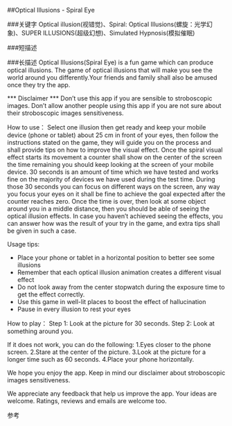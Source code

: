 ##Optical Illusions - Spiral Eye

###关键字
Optical illusion(视错觉)、Spiral: Optical Illusions(螺旋：光学幻象)、SUPER ILLUSIONS(超级幻想)、Simulated Hypnosis(模拟催眠)

###短描述

###长描述
Optical Illusions(Spiral Eye) is a fun game which can produce optical illusions. 
The game of optical illusions that will make you see the world around you differently.Your friends and family shall also be amused once they try the app. 

*** Disclaimer *** 
Don’t use this app if you are sensible to stroboscopic images. 
Don’t allow another people using this app if you are not sure about their stroboscopic images sensitiveness. 

How to use： 
Select one illusion then get ready and keep your mobile device (phone or tablet) about 25 cm in front of your eyes, then follow the instructions stated on the game, they will guide you on the process and shall provide tips on how to improve the visual effect. 
Once the spiral visual effect starts its movement a counter shall show on the center of the screen the time remaining you should keep looking at the screen of your mobile device. 
30 seconds is an amount of time which we have tested and works fine on the majority of devices we have used during the test time. 
During those 30 seconds you can focus on different ways on the screen, any way you focus your eyes on it shall be fine to achieve the goal expected after the counter reaches zero. 
Once the time is over, then look at some object around you in a middle distance, then you should be able of seeing the optical illusion effects. 
In case you haven’t achieved seeing the effects, you can answer how was the result of your try in the game, and extra tips shall be given in such a case. 

Usage tips: 
- Place your phone or tablet in a horizontal position to better see some illusions 
- Remember that each optical illusion animation creates a different visual effect 
- Do not look away from the center stopwatch during the exposure time to get the effect correctly. 
- Use this game in well-lit places to boost the effect of hallucination 
- Pause in every illusion to rest your eyes 

How to play： 
Step 1: Look at the picture for 30 seconds. 
Step 2: Look at something around you. 

If it does not work, you can do the following: 
1.Eyes closer to the phone screen. 
2.Stare at the center of the picture. 
3.Look at the picture for a longer time such as 60 seconds. 
4.Place your phone horizontally. 

We hope you enjoy the app. Keep in mind our disclaimer about stroboscopic images sensitiveness. 

We appreciate any feedback that help us improve the app. Your ideas are welcome. Ratings, reviews and emails are welcome too. 

参考